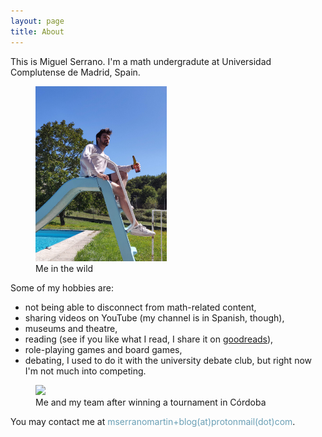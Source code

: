 ```yaml
---
layout: page
title: About
---
```


This is Miguel Serrano. I'm a math undergradute at Universidad Complutense de Madrid, Spain.

<figure>
<img src="/pictures/about/me in the wild.jpg" style="height:20em;" />
<figcaption>Me in the wild</figcaption>
</figure>


Some of my hobbies are:

- not being able to disconnect from math-related content,
- sharing videos on YouTube (my channel is in Spanish, though),
- museums and theatre,
- reading (see if you like what I read, I share it on [goodreads](https://www.goodreads.com/homomorfismo)),
- role-playing games and board games,
- debating, I used to do it with the university debate club, but right now I'm not much into competing.



<figure>
<img src="/pictures/about/seneca.jpg" style="width:20em;" />
<figcaption>Me and my team after winning a tournament in Córdoba</figcaption>
</figure>


You may contact me at <span style='color:#6a9fb5;' >mserranomartin+blog(at)protonmail(dot)com</span>.
